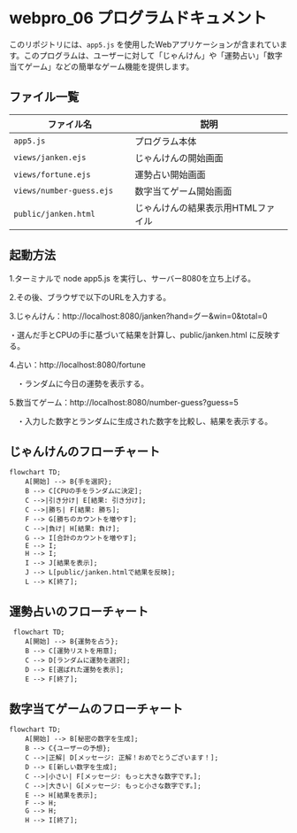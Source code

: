# webpro_06 プログラムドキュメント

このリポジトリには、`app5.js` を使用したWebアプリケーションが含まれています。このプログラムは、ユーザーに対して「じゃんけん」や「運勢占い」「数字当てゲーム」などの簡単なゲーム機能を提供します。

## ファイル一覧

| ファイル名              | 説明                                 　|
|----------------------------|---------------------------------|
| `app5.js`                  | プログラム本体                    　|
| `views/janken.ejs`         | じゃんけんの開始画面                 |
| `views/fortune.ejs`　　　　  | 運勢占い開始画面              　　　　|
| `views/number-guess.ejs`   | 数字当てゲーム開始画面              　|
| `public/janken.html`       | じゃんけんの結果表示用HTMLファイル    　|

## 起動方法

1.ターミナルで node app5.js を実行し、サーバー8080を立ち上げる。

2.その後、ブラウザで以下のURLを入力する。

3.じゃんけん：http://localhost:8080/janken?hand=グー&win=0&total=0

 ・選んだ手とCPUの手に基づいて結果を計算し、public/janken.html に反映する。
 
4.占い：http://localhost:8080/fortune

　・ランダムに今日の運勢を表示する。
 
5.数当てゲーム：http://localhost:8080/number-guess?guess=5

　・入力した数字とランダムに生成された数字を比較し、結果を表示する。





## じゃんけんのフローチャート
```mermaid
flowchart TD;
    A[開始] --> B{手を選択};
    B --> C[CPUの手をランダムに決定];
    C -->|引き分け| E[結果: 引き分け];
    C -->|勝ち| F[結果: 勝ち];
    F --> G[勝ちのカウントを増やす];
    C -->|負け| H[結果: 負け];
    G --> I[合計のカウントを増やす];
    E --> I;
    H --> I;
    I --> J[結果を表示];
    J --> L[public/janken.htmlで結果を反映];
    L --> K[終了];
 ```
## 運勢占いのフローチャート
```mermaid
 flowchart TD;
    A[開始] --> B{運勢を占う};
    B --> C[運勢リストを用意];
    C --> D[ランダムに運勢を選択];
    D --> E[選ばれた運勢を表示];
    E --> F[終了];
 ```   
## 数字当てゲームのフローチャート
```mermaid
flowchart TD;
    A[開始] --> B[秘密の数字を生成];
    B --> C{ユーザーの予想};
    C -->|正解| D[メッセージ: 正解！おめでとうございます！];
    D --> E[新しい数字を生成];
    C -->|小さい| F[メッセージ: もっと大きな数字です。];
    C -->|大きい| G[メッセージ: もっと小さな数字です。];
    E --> H[結果を表示];
    F --> H;
    G --> H;
    H --> I[終了];
 ```   

